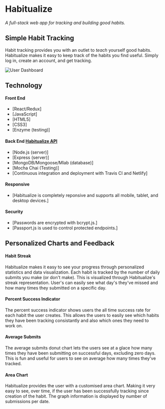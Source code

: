 # Habitualize

*A full-stack web app for tracking and building good habits.*

## Simple Habit Tracking

Habit tracking provides you with an outlet to *teach* yourself good habits. Habitualize makes it easy to keep track of the habits you find useful. Simply log in, create an account, and get tracking.

![User Dashboard](../images/habitualize-user-dashboard.png)

## Technology

#### Front End
- [React/Redux]
- [JavaScript]
- [HTML5]
- [CSS3]
- [Enzyme (testing)]

#### Back End [Habitualize API](https://github.com/jrvscm/habitualize-api)
- [Node.js (server)]
- [Express (server)]  
- [MongoDB/Mongoose/Mlab (database)] 
- [Mocha Chai (Testing)]
- [Continuous integration and deployment with Travis CI and Netlify]

#### Responsive
- [Habitualize is completely reponsive and supports all mobile, tablet, and desktop devices.]

#### Security
 - [Passwords are encrypted with bcrypt.js.]
 - [Passport.js is used to control protected endpoints.]

## Personalized Charts and Feedback  

#### Habit Streak

Habitualize makes it easy to see your progress through personalized statistics and data visualization. Each habit is tracked by the number of daily submits you make (or don't make). This is visualized through Habitualize's streak representation. User's can easily see what day's they've missed and how many times they submitted on a specific day.  

#### Percent Success Indicator

The percent success indicator shows users the all time success rate for each habit the user creates. This allows the users to easily see which habits they have been tracking consistantly and also which ones they need to work on.

#### Average Submits

The average submits donut chart lets the users see at a glace how many times they have been submitting on successful days, excluding zero days. This is fun and useful for users to see on average how many times they've tracked.

#### Area Chart

Habitualize provides the user with a customised area chart. Making it very easy to see, over time, if the user has been successfully tracking since creation of the habit. The graph information is displayed by number of submissions per date.


